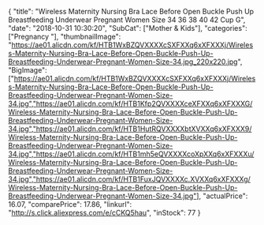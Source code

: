 {
	"title": "Wireless Maternity Nursing Bra Lace Before Open Buckle Push Up Breastfeeding Underwear Pregnant Women Size 34 36 38 40 42 Cup G",
	"date": "2018-10-31 10:30:20",
	"SubCat": ["Mother & Kids"],
	"categories": ["Pregnancy "],
	"thumbnailImage": "https://ae01.alicdn.com/kf/HTB1WxBZQVXXXXcSXFXXq6xXFXXXj/Wireless-Maternity-Nursing-Bra-Lace-Before-Open-Buckle-Push-Up-Breastfeeding-Underwear-Pregnant-Women-Size-34.jpg_220x220.jpg",
	"BigImage": ["https://ae01.alicdn.com/kf/HTB1WxBZQVXXXXcSXFXXq6xXFXXXj/Wireless-Maternity-Nursing-Bra-Lace-Before-Open-Buckle-Push-Up-Breastfeeding-Underwear-Pregnant-Women-Size-34.jpg","https://ae01.alicdn.com/kf/HTB1Kfp2QVXXXXceXFXXq6xXFXXXG/Wireless-Maternity-Nursing-Bra-Lace-Before-Open-Buckle-Push-Up-Breastfeeding-Underwear-Pregnant-Women-Size-34.jpg","https://ae01.alicdn.com/kf/HTB1HutRQVXXXXbtXVXXq6xXFXXX9/Wireless-Maternity-Nursing-Bra-Lace-Before-Open-Buckle-Push-Up-Breastfeeding-Underwear-Pregnant-Women-Size-34.jpg","https://ae01.alicdn.com/kf/HTB1mh5eQVXXXXcoXpXXq6xXFXXXu/Wireless-Maternity-Nursing-Bra-Lace-Before-Open-Buckle-Push-Up-Breastfeeding-Underwear-Pregnant-Women-Size-34.jpg","https://ae01.alicdn.com/kf/HTB1FuxJQVXXXXc.XVXXq6xXFXXXg/Wireless-Maternity-Nursing-Bra-Lace-Before-Open-Buckle-Push-Up-Breastfeeding-Underwear-Pregnant-Women-Size-34.jpg"],
	"actualPrice": 16.07,
	"comparePrice": 17.86,
	"linkurl": "http://s.click.aliexpress.com/e/cCKQ5hau",
	"inStock": 77
}
